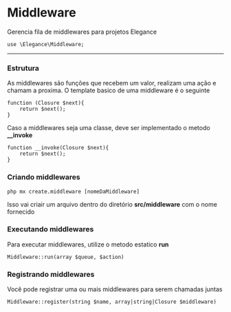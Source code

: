 # Middleware
Gerencia fila de middlewares para projetos Elegance

    use \Elegance\Middleware;

---
### Estrutura

As middlewares são funções que recebem um valor, realizam uma ação e chamam a proxima. 
O template basico de uma middleware é o seguinte

    function (Closure $next){
        return $next();
    }

Caso a middlewares seja uma classe, deve ser implementado o metodo **__invoke**

    function __invoke(Closure $next){
        return $next();
    }

### Criando middlewares

    php mx create.middleware [nomeDaMiddleware]

Isso vai criair um arquivo dentro do diretório **src/middleware** com o nome fornecido

### Executando middlewares
Para executar middlewares, utilize o metodo estatico **run**

    Middleware::run(array $queue, $action)

### Registrando middlewares
Você pode registrar uma ou mais middlewares para serem chamadas juntas

    Middleware::register(string $name, array|string|Closure $middleware)